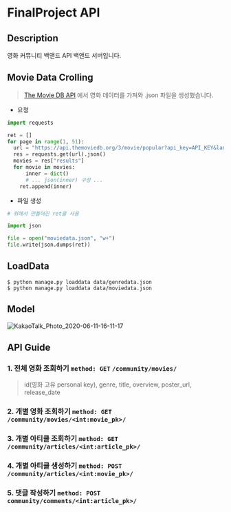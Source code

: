 # FinalProject API

## Description
영화 커뮤니티 백앤드 API 백앤드 서버입니다. 

## Movie Data Crolling

> [The Movie DB API]() 에서 영화 데이터를 가져와 .json 파일을 생성했습니다.

- 요청

```python
import requests

ret = []
for page in range(1, 51):
  url = "https://api.themoviedb.org/3/movie/popular?api_key=API_KEY&language=en-US&page=" + str(page)
  res = requests.get(url).json()
  movies = res["results"]
  for movie in movies:
      inner = dict()
      # ... json(inner) 구성 ...
    ret.append(inner)
```

- 파일 생성

```python
# 위에서 만들어진 ret을 사용

import json

file = open("moviedata.json", "w+")
file.write(json.dumps(ret))
```

## LoadData
```commandline
$ python manage.py loaddata data/genredata.json
$ python manage.py loaddata data/moviedata.json
```

## Model
![KakaoTalk_Photo_2020-06-11-16-11-17](https://user-images.githubusercontent.com/53211781/84362975-03ffcb80-ac09-11ea-92cd-13c5ee787be9.png)

## API Guide
### 1. 전체 영화 조회하기 `method: GET` `/community/movies/`
> id(영화 고유 personal key), genre, title, overview, poster_url, release_date
> 

### 2. 개별 영화 조회하기 `method: GET` `/community/movies/<int:movie_pk>/`

### 3. 개별 아티클 조회하기 `method: GET` `/community/articles/<int:article_pk>/`

### 4. 개별 아티클 생성하기 `method: POST` `/community/articles/<int:movie_pk>/`

### 5. 댓글 작성하기 `method: POST` `community/comments/<int:article_pk>/`
